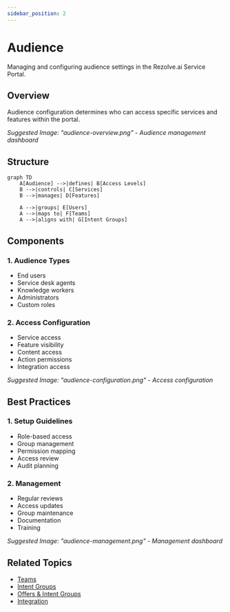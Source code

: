 ```yaml
---
sidebar_position: 2
---
```


# Audience

Managing and configuring audience settings in the Rezolve.ai Service Portal.

## Overview

Audience configuration determines who can access specific services and features within the portal.

_Suggested Image: "audience-overview.png" - Audience management dashboard_

## Structure

```mermaid
graph TD
    A[Audience] -->|defines| B[Access Levels]
    B -->|controls| C[Services]
    B -->|manages| D[Features]
    
    A -->|groups| E[Users]
    A -->|maps to| F[Teams]
    A -->|aligns with| G[Intent Groups]
```

## Components

### 1. Audience Types
- End users
- Service desk agents
- Knowledge workers
- Administrators
- Custom roles

### 2. Access Configuration
- Service access
- Feature visibility
- Content access
- Action permissions
- Integration access

_Suggested Image: "audience-configuration.png" - Access configuration_

## Best Practices

### 1. Setup Guidelines
- Role-based access
- Group management
- Permission mapping
- Access review
- Audit planning

### 2. Management
- Regular reviews
- Access updates
- Group maintenance
- Documentation
- Training

_Suggested Image: "audience-management.png" - Management dashboard_

## Related Topics
- [Teams](../security/teams)
- [Intent Groups](intent-groups)
- [Offers & Intent Groups](offers-intent-groups)
- [Integration](integration)
